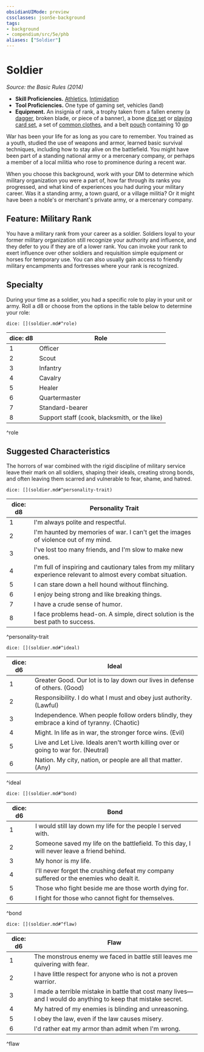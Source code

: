 ```yaml
---
obsidianUIMode: preview
cssclasses: json5e-background
tags:
- background
- compendium/src/5e/phb
aliases: ["Soldier"]
---
```

# Soldier
*Source: the Basic Rules (2014)*  

- **Skill Proficiencies.** [Athletics](TTRPG/rules/skills.md#Athletics), [Intimidation](TTRPG/rules/skills.md#Intimidation)  
- **Tool Proficiencies.** One type of gaming set, vehicles (land)  
- **Equipment.** An insignia of rank, a trophy taken from a fallen enemy (a [dagger](compendium/items/dagger.md), broken blade, or piece of a banner), a bone [dice set](compendium/items/dice-set.md) or [playing card set](compendium/items/playing-card-set.md), a set of [common clothes](compendium/items/common-clothes.md), and a belt [pouch](compendium/items/pouch.md) containing 10 gp  

War has been your life for as long as you care to remember. You trained as a youth, studied the use of weapons and armor, learned basic survival techniques, including how to stay alive on the battlefield. You might have been part of a standing national army or a mercenary company, or perhaps a member of a local militia who rose to prominence during a recent war.

When you choose this background, work with your DM to determine which military organization you were a part of, how far through its ranks you progressed, and what kind of experiences you had during your military career. Was it a standing army, a town guard, or a village militia? Or it might have been a noble's or merchant's private army, or a mercenary company.

## Feature: Military Rank

You have a military rank from your career as a soldier. Soldiers loyal to your former military organization still recognize your authority and influence, and they defer to you if they are of a lower rank. You can invoke your rank to exert influence over other soldiers and requisition simple equipment or horses for temporary use. You can also usually gain access to friendly military encampments and fortresses where your rank is recognized.

## Specialty

During your time as a soldier, you had a specific role to play in your unit or army. Roll a d8 or choose from the options in the table below to determine your role:

`dice: [](soldier.md#^role)`

| dice: d8 | Role |
|----------|------|
| 1 | Officer |
| 2 | Scout |
| 3 | Infantry |
| 4 | Cavalry |
| 5 | Healer |
| 6 | Quartermaster |
| 7 | Standard-bearer |
| 8 | Support staff (cook, blacksmith, or the like) |
^role

## Suggested Characteristics

The horrors of war combined with the rigid discipline of military service leave their mark on all soldiers, shaping their ideals, creating strong bonds, and often leaving them scarred and vulnerable to fear, shame, and hatred.

`dice: [](soldier.md#^personality-trait)`

| dice: d8 | Personality Trait |
|----------|-------------------|
| 1 | I'm always polite and respectful. |
| 2 | I'm haunted by memories of war. I can't get the images of violence out of my mind. |
| 3 | I've lost too many friends, and I'm slow to make new ones. |
| 4 | I'm full of inspiring and cautionary tales from my military experience relevant to almost every combat situation. |
| 5 | I can stare down a hell hound without flinching. |
| 6 | I enjoy being strong and like breaking things. |
| 7 | I have a crude sense of humor. |
| 8 | I face problems head-on. A simple, direct solution is the best path to success. |
^personality-trait

`dice: [](soldier.md#^ideal)`

| dice: d6 | Ideal |
|----------|-------|
| 1 | Greater Good. Our lot is to lay down our lives in defense of others. (Good) |
| 2 | Responsibility. I do what I must and obey just authority. (Lawful) |
| 3 | Independence. When people follow orders blindly, they embrace a kind of tyranny. (Chaotic) |
| 4 | Might. In life as in war, the stronger force wins. (Evil) |
| 5 | Live and Let Live. Ideals aren't worth killing over or going to war for. (Neutral) |
| 6 | Nation. My city, nation, or people are all that matter. (Any) |
^ideal

`dice: [](soldier.md#^bond)`

| dice: d6 | Bond |
|----------|------|
| 1 | I would still lay down my life for the people I served with. |
| 2 | Someone saved my life on the battlefield. To this day, I will never leave a friend behind. |
| 3 | My honor is my life. |
| 4 | I'll never forget the crushing defeat my company suffered or the enemies who dealt it. |
| 5 | Those who fight beside me are those worth dying for. |
| 6 | I fight for those who cannot fight for themselves. |
^bond

`dice: [](soldier.md#^flaw)`

| dice: d6 | Flaw |
|----------|------|
| 1 | The monstrous enemy we faced in battle still leaves me quivering with fear. |
| 2 | I have little respect for anyone who is not a proven warrior. |
| 3 | I made a terrible mistake in battle that cost many lives—and I would do anything to keep that mistake secret. |
| 4 | My hatred of my enemies is blinding and unreasoning. |
| 5 | I obey the law, even if the law causes misery. |
| 6 | I'd rather eat my armor than admit when I'm wrong. |
^flaw